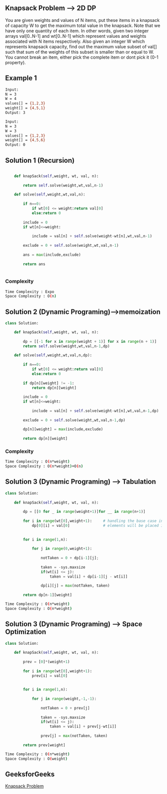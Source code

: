 ## Knapsack Problem  --> 2D DP
You are given weights and values of N items, put these items in a knapsack of capacity W to get the maximum total value in the knapsack. Note that we have only one quantity of each item.
In other words, given two integer arrays val[0..N-1] and wt[0..N-1] which represent values and weights associated with N items respectively. Also given an integer W which represents knapsack capacity, find out the maximum value subset of val[] such that sum of the weights of this subset is smaller than or equal to W. You cannot break an item, either pick the complete item or dont pick it (0-1 property).
## Example 1


```bash
Input:
N = 3
W = 4
values[] = {1,2,3}
weight[] = {4,5,1}
Output: 3

Input:
N = 3
W = 3
values[] = {1,2,3}
weight[] = {4,5,6}
Output: 0

```

## Solution 1 (Recursion)

```Python

    def knapSack(self,weight, wt, val, n):
        
        return self.solve(weight,wt,val,n-1)
            
    def solve(self,weight,wt,val,n):
        
        if n==0:
            if wt[0] <= weight:return val[0]
            else:return 0
            
        include = 0    
        if wt[n]<=weight:
            
            include = val[n] + self.solve(weight-wt[n],wt,val,n-1)
            
        exclude = 0 + self.solve(weight,wt,val,n-1)
        
        ans = max(include,exclude)
        
        return ans
        
```
### Complexity
 
```bash
Time Complexity : Expo
Space Complexity : O(n)
```
## Solution 2 (Dynamic Programing)-->memoization

```Python
class Solution:

    def knapSack(self,weight, wt, val, n):
        
        dp = [[-1 for x in range(weight + 1)] for x in range(n + 1)]
        return self.solve(weight,wt,val,n-1,dp)
            
    def solve(self,weight,wt,val,n,dp):
        
        if n==0:
            if wt[0] <= weight:return val[0]
            else:return 0
            
        if dp[n][weight] != -1:
            return dp[n][weight]
            
        include = 0    
        if wt[n]<=weight:
            
            include = val[n] + self.solve(weight-wt[n],wt,val,n-1,dp)
            
        exclude = 0 + self.solve(weight,wt,val,n-1,dp)
        
        dp[n][weight] = max(include,exclude)
        
        return dp[n][weight]
```
### Complexity
 
```bash
Time Complexity : O(n*weight)
Space Complexity : O(n*weight)+O(n)
```
## Solution 3 (Dynamic Programing) --> Tabulation
```Python
class Solution:
    
    def knapSack(self,weight, wt, val, n):
        
        dp = [[0 for _ in range(weight+1)]for __ in range(n+1)]
        
        for i in range(wt[0],weight+1):     # handling the base case in that line of code the (weight < wt[i]) less than weitght 
            dp[0][i] = val[0]               # elements will be placed in dp[0][i] means greather than weight wt[i] will be handlled
    
    
        for i in range(1,n):
    
            for j in range(0,weight+1):
            
                notTaken = 0 + dp[i-1][j];
            
                taken = -sys.maxsize
                if(wt[i] <= j):
                    taken = val[i] + dp[i-1][j - wt[i]]
                
                dp[i][j] = max(notTaken, taken)
      
        return dp[n-1][weight]

```
```bash
Time Complexity : O(n*weight)
Space Complexity : O(n*weight)
```
## Solution 3 (Dynamic Programing) --> Space Optimization
```Python
class Solution:
    
    def knapSack(self,weight, wt, val, n):
        
        prev = [0]*(weight+1)
        
        for i in range(wt[0],weight+1):
            prev[i] = val[0]
    
    
        for i in range(1,n):
    
            for j in range(weight,-1,-1):
            
                notTaken = 0 + prev[j]
            
                taken = -sys.maxsize
                if(wt[i] <= j):
                    taken = val[i] + prev[j-wt[i]]
                
                prev[j] = max(notTaken, taken)
      
        return prev[weight]

```
```bash
Time Complexity : O(n*weight)
Space Complexity : O(weight)
```
## GeeksforGeeks
[Knapsack Problem](https://practice.geeksforgeeks.org/problems/0-1-knapsack-problem0945/1)
